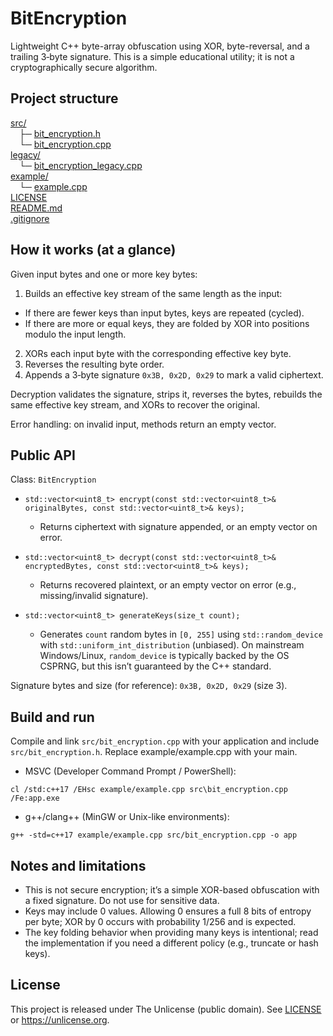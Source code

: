 # BitEncryption

Lightweight C++ byte-array obfuscation using XOR, byte-reversal, and a trailing 3‑byte signature. This is a simple educational utility; it is not a cryptographically secure algorithm.

## Project structure

[src/](src/)<br>
&emsp;├─ [bit_encryption.h](src/bit_encryption.h)<br>
&emsp;└─ [bit_encryption.cpp](src/bit_encryption.cpp)<br>
[legacy/](legacy/)<br>
&emsp;└─ [bit_encryption_legacy.cpp](legacy/bit_encryption_legacy.cpp)<br>
[example/](example/)<br>
&emsp;└─ [example.cpp](example/example.cpp)<br>
[LICENSE](LICENSE)<br>
[README.md](README.md)<br>
[.gitignore](.gitignore)

## How it works (at a glance)

Given input bytes and one or more key bytes:

1. Builds an effective key stream of the same length as the input:

- If there are fewer keys than input bytes, keys are repeated (cycled).
- If there are more or equal keys, they are folded by XOR into positions modulo the input length.

2. XORs each input byte with the corresponding effective key byte.
3. Reverses the resulting byte order.
4. Appends a 3‑byte signature `0x3B, 0x2D, 0x29` to mark a valid ciphertext.

Decryption validates the signature, strips it, reverses the bytes, rebuilds the same effective key stream, and XORs to recover the original.

Error handling: on invalid input, methods return an empty vector.

## Public API

Class: `BitEncryption`

- `std::vector<uint8_t> encrypt(const std::vector<uint8_t>& originalBytes, const std::vector<uint8_t>& keys);`
  - Returns ciphertext with signature appended, or an empty vector on error.

- `std::vector<uint8_t> decrypt(const std::vector<uint8_t>& encryptedBytes, const std::vector<uint8_t>& keys);`
  - Returns recovered plaintext, or an empty vector on error (e.g., missing/invalid signature).

- `std::vector<uint8_t> generateKeys(size_t count);`
  - Generates `count` random bytes in `[0, 255]` using `std::random_device` with `std::uniform_int_distribution` (unbiased). On mainstream Windows/Linux, `random_device` is typically backed by the OS CSPRNG, but this isn’t guaranteed by the C++ standard.

Signature bytes and size (for reference): `0x3B, 0x2D, 0x29` (size 3).

## Build and run

Compile and link `src/bit_encryption.cpp` with your application and include `src/bit_encryption.h`.
Replace example/example.cpp with your main.

- MSVC (Developer Command Prompt / PowerShell):

```
cl /std:c++17 /EHsc example/example.cpp src\bit_encryption.cpp /Fe:app.exe
```

- g++/clang++ (MinGW or Unix-like environments):

```
g++ -std=c++17 example/example.cpp src/bit_encryption.cpp -o app
```

## Notes and limitations

- This is not secure encryption; it’s a simple XOR-based obfuscation with a fixed signature. Do not use for sensitive data.
- Keys may include 0 values. Allowing 0 ensures a full 8 bits of entropy per byte; XOR by 0 occurs with probability 1/256 and is expected.
- The key folding behavior when providing many keys is intentional; read the implementation if you need a different policy (e.g., truncate or hash keys).

## License

This project is released under The Unlicense (public domain). See [LICENSE](LICENSE) or <https://unlicense.org>.
